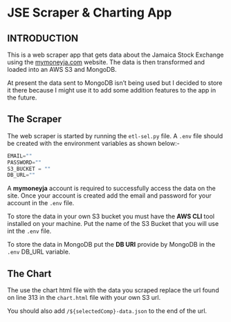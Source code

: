 # JSE Scraper & Charting App

## INTRODUCTION

This is a web scraper app that gets data about the Jamaica Stock Exchange using the [mymoneyja.com](http://mymoneyja.com) website. The data is then transformed and loaded into an AWS S3 and MongoDB. 

At present the data sent to MongoDB isn’t being used but I decided to store it there because I might use it to add some addition features to the app in the future. 

## The Scraper

The web scraper is started by running the `etl-sel.py` file. A `.env` file should be created with the environment variables as shown below:-

```python
EMAIL=""
PASSWORD=""
S3_BUCKET = ""
DB_URL=""
```

A **mymoneyja**  account is required to successfully access the data on the site. Once your account is created add the email and password for your account in the `.env` file.

To store the data in your own S3 bucket you must have the **AWS CLI** tool installed on your machine. Put the name of the S3 Bucket that you will use int the `.env` file.

To store the data in MongoDB put the **DB URI** provide by MongoDB in the `.env` DB_URL variable.

## The Chart

The use the chart html file with the data you scraped replace the url found on line 313 in the `chart.html` file with your own S3 url.

You should also add `/${selectedComp}-data.json` to the end of the url.
